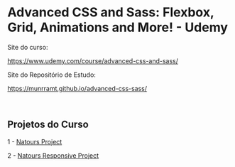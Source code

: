 # Advanced CSS and Sass: Flexbox, Grid, Animations and More! - Udemy

Site do curso:

https://www.udemy.com/course/advanced-css-and-sass/

Site do Repositório de Estudo:

https://munrramt.github.io/advanced-css-sass/

<br>

## Projetos do Curso

1 - [Natours Project](https://munrramt.github.io/advanced-css-sass/natours/index.html)

2 - [Natours Responsive Project](https://munrramt.github.io/advanced-css-sass/natours/index.html)
